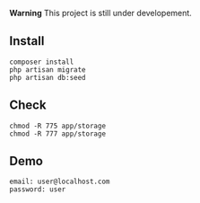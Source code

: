 **Warning** This project is still under developement.


Install
-------

    composer install
    php artisan migrate
    php artisan db:seed


Check
-----

    chmod -R 775 app/storage
    chmod -R 777 app/storage


Demo
----

    email: user@localhost.com
    password: user
